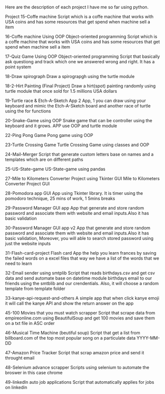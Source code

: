 Here are the description of each project I have me so far using python.

Project
15-Coffe machine
Script which is a coffe machine that works with USA coins and has some resources that get spend when machine sell a item

16-Coffe machine Using OOP
Object-oriented programming Script which is a coffe machine that works with USA coins and has some resources that get spend when machine sell a item

17-Quiz Game Using OOP
Object-oriented programming Script that basically ask questiong and track which one we answered wrong and right. It has a point system

18-Draw spirograph
Draw a spirograpgh using the turtle module

18-2-Hirt Painting (Final Project)
Draw a hirt(spot) painting randomly using turtle module that once sold for 1.5 millions USA dollars

19-Turtle race & Etch-A-Sketch App
2 App, 1 you can draw using your keyboard and mimic the Etch-A-Sketch board and another race of turtle using the for functions

20-Snake-Game using OOP
Snake game that can be  controller using the keyboard and it grows. APP use OOP and turtle module

22-Ping Pong Game
Pong game using OOP

23-Turtle Crossing Game
Turtle Crossing Game using classes and OOP

24-Mail-Merger
Script that generate custom letters base on names and a templates which are on different paths

25-US-State-game
US-State-game using pandas

27-Mile to Kilometers Converter Project using Tkinter GUI
Mile to Kilometers Converter Project GUI

28-Pomodora app GUI
App using Tkinter library. It is timer using the pomodoro technique, 25 mins of work, 1 5mins breaks

29-Password Manager GUI app
App that generate and store random password and associate them with website and email inputs.Also it has basic validation

30-Password Manager GUI app v2
App that generate and store random password and associate them with website and email inputs.Also it has basic validation, Moreover, you will able to search stored password using just the website inputs

31-Flash-card-project
Flash card App the help you learn frances by saving the failed words on a excel files that way we have a list of the words that we need to learn

32-Email sender using smtplib
Script that reads birthdays.csv and get csv data and send automate base on datetime module birthdays email to our friends using the smtblib and our crendentials. Also, it will choose a random template from template folder

33-kanye-api-request-and-others
A simple app that when click kanye emoji it will call the kanye API and show the return answer on the app

45-100 Movies that you must watch scrapper
Script that scrape data from empireonline.com using BeautifulSoup and get 100 movies and save them on a txt file in ASC order

46-Musical Time Machine (beutiful soup)
Script that get a list from billboard.com of the top most popular song on a particulate data YYYY-MM-DD

47-Amazon Price Tracker
Script that scrap amazon price and send it throught email

48-Selenium advance scrapper
Scripts using selenium to automate the broswer in this case chrome

49-linkedln auto job applications
Script that automatically applies for jobs on linkedin
